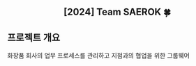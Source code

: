 <div align="center">
<h2>[2024] Team SAEROK 🍀</h2>
</div>

##  프로젝트 개요 

화장품 회사의 업무 프로세스를 관리하고 지점과의 협업을 위한 그룹웨어
